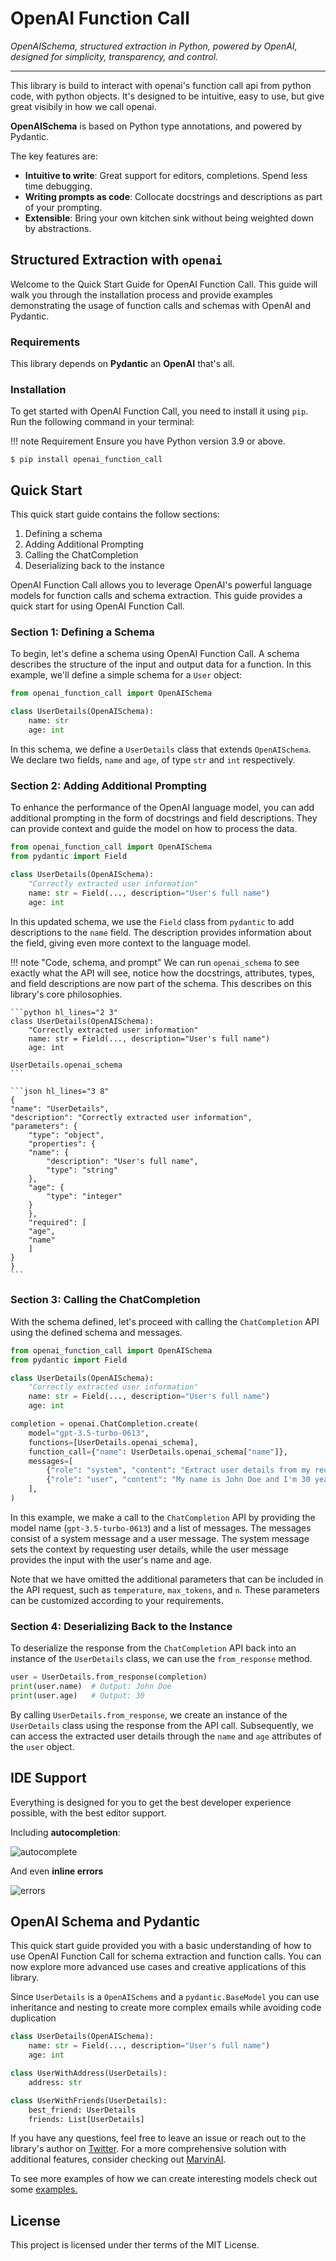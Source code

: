 # OpenAI Function Call

*OpenAISchema, structured extraction in Python, powered by OpenAI, designed for simplicity, transparency, and control.*

-----

This library is build to interact with openai's function call api from python code, with python objects. It's designed to be intuitive, easy to use, but give great visibily in how we call openai.

**OpenAISchema** is based on Python type annotations, and powered by Pydantic.

The key features are:

* **Intuitive to write**: Great support for editors, completions. Spend less time debugging.
* **Writing prompts as code**: Collocate docstrings and descriptions as part of your prompting.
* **Extensible**: Bring your own kitchen sink without being weighted down by abstractions.

## Structured Extraction with `openai`

Welcome to the Quick Start Guide for OpenAI Function Call. This guide will walk you through the installation process and provide examples demonstrating the usage of function calls and schemas with OpenAI and Pydantic.

### Requirements

This library depends on **Pydantic** an **OpenAI** that's all.

### Installation

To get started with OpenAI Function Call, you need to install it using `pip`. Run the following command in your terminal:

!!! note Requirement
    Ensure you have Python version 3.9 or above.


<!-- termynal -->
```
$ pip install openai_function_call
```

## Quick Start

This quick start guide contains the follow sections:

1. Defining a schema 
2. Adding Additional Prompting
3. Calling the ChatCompletion
4. Deserializing back to the instance

OpenAI Function Call allows you to leverage OpenAI's powerful language models for function calls and schema extraction. This guide provides a quick start for using OpenAI Function Call.

### Section 1: Defining a Schema

To begin, let's define a schema using OpenAI Function Call. A schema describes the structure of the input and output data for a function. In this example, we'll define a simple schema for a `User` object:

```python
from openai_function_call import OpenAISchema

class UserDetails(OpenAISchema):
    name: str
    age: int
```

In this schema, we define a `UserDetails` class that extends `OpenAISchema`. We declare two fields, `name` and `age`, of type `str` and `int` respectively. 

### Section 2: Adding Additional Prompting

To enhance the performance of the OpenAI language model, you can add additional prompting in the form of docstrings and field descriptions. They can provide context and guide the model on how to process the data.

```python hl_lines="5 6"
from openai_function_call import OpenAISchema
from pydantic import Field

class UserDetails(OpenAISchema):
    "Correctly extracted user information"
    name: str = Field(..., description="User's full name")
    age: int
```

In this updated schema, we use the `Field` class from `pydantic` to add descriptions to the `name` field. The description provides information about the field, giving even more context to the language model.


!!! note "Code, schema, and prompt"
     We can run `openai_schema` to see exactly what the API will see, notice how the docstrings, attributes, types, and field descriptions are now part of the schema. This describes on this library's core philosophies.

    ```python hl_lines="2 3"
    class UserDetails(OpenAISchema):
        "Correctly extracted user information"
        name: str = Field(..., description="User's full name")
        age: int

    UserDetails.openai_schema
    ```

    ```json hl_lines="3 8"
    {
    "name": "UserDetails",
    "description": "Correctly extracted user information",
    "parameters": {
        "type": "object",
        "properties": {
        "name": {
            "description": "User's full name",
            "type": "string"
        },
        "age": {
            "type": "integer"
        }
        },
        "required": [
        "age",
        "name"
        ]
    }
    }
    ```

### Section 3: Calling the ChatCompletion

With the schema defined, let's proceed with calling the `ChatCompletion` API using the defined schema and messages.

```python hl_lines="11 12 15"
from openai_function_call import OpenAISchema
from pydantic import Field

class UserDetails(OpenAISchema):
    "Correctly extracted user information"
    name: str = Field(..., description="User's full name")
    age: int

completion = openai.ChatCompletion.create(
    model="gpt-3.5-turbo-0613",
    functions=[UserDetails.openai_schema],
    function_call={"name": UserDetails.openai_schema["name"]},
    messages=[
        {"role": "system", "content": "Extract user details from my requests"},
        {"role": "user", "content": "My name is John Doe and I'm 30 years old."},
    ],
)
```

In this example, we make a call to the `ChatCompletion` API by providing the model name (`gpt-3.5-turbo-0613`) and a list of messages. The messages consist of a system message and a user message. The system message sets the context by requesting user details, while the user message provides the input with the user's name and age.

Note that we have omitted the additional parameters that can be included in the API request, such as `temperature`, `max_tokens`, and `n`. These parameters can be customized according to your requirements.

### Section 4: Deserializing Back to the Instance

To deserialize the response from the `ChatCompletion` API back into an instance of the `UserDetails` class, we can use the `from_response` method.

```python hl_lines="1"
user = UserDetails.from_response(completion)
print(user.name)  # Output: John Doe
print(user.age)   # Output: 30
```

By calling `UserDetails.from_response`, we create an instance of the `UserDetails` class using the response from the API call. Subsequently, we can access the extracted user details through the `name` and `age` attributes of the `user` object.

## IDE Support 

Everything is designed for you to get the best developer experience possible, with the best editor support.

Including **autocompletion**:

![autocomplete](img/ide_support.png)

And even **inline errors**

![errors](img/error2.png)

## OpenAI Schema and Pydantic

This quick start guide provided you with a basic understanding of how to use OpenAI Function Call for schema extraction and function calls. You can now explore more advanced use cases and creative applications of this library.

Since `UserDetails` is a `OpenAISchems` and a `pydantic.BaseModel` you can use inheritance and nesting to create more complex emails while avoiding code duplication

```python
class UserDetails(OpenAISchema):
    name: str = Field(..., description="User's full name")
    age: int

class UserWithAddress(UserDetails):
    address: str 

class UserWithFriends(UserDetails):
    best_friend: UserDetails
    friends: List[UserDetails]
```

If you have any questions, feel free to leave an issue or reach out to the library's author on [Twitter](https://twitter.com/jxnlco). For a more comprehensive solution with additional features, consider checking out [MarvinAI](https://www.askmarvin.ai/).

To see more examples of how we can create interesting models check out some [examples.](examples/index.md)

## License

This project is licensed under ther terms of the MIT License.